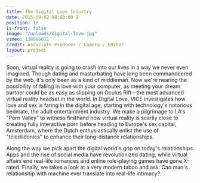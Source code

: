 ```yaml
---
title: The Digital Love Industry
date: 2015-09-02 00:00:00 Z
position: 18
is-front: false
image: "/uploads/digital-love.jpg"
vimeo: 138086011
credit: Associate Producer / Camera / Editor
layout: project
---
```


Soon, virtual reality is going to crash into our lives in a way we never even imagined. Though dating and masturbating have long been commandeered by the web, it's only been as a kind of middleman. Now we're nearing the possibility of falling in love with your computer, as meeting your dream partner could be as easy as slipping on Oculus Rift—the most advanced virtual reality headset in the world.
In Digital Love, VICE investigates how love and sex is faring in the digital age, starting with technology's notorious bedmate, the adult entertainment industry. We make a pilgrimage to LA's "Porn Valley" to witness firsthand how virtual reality is scarily close to creating fully interactive porn before heading to Europe's sex capital, Amsterdam, where the Dutch enthusiastically enlist the use of "teledildonics" to enhance their long-distance relationships.

Along the way we pick apart the digital world's grip on today's relationships. Apps and the rise of social media have revolutionized dating, while virtual affairs end real-life romances and online role-playing games have gone X-rated. Finally, we takes a look at a very modern taboo and ask: Can man's relationship with machine ever translate into real-life intimacy?
